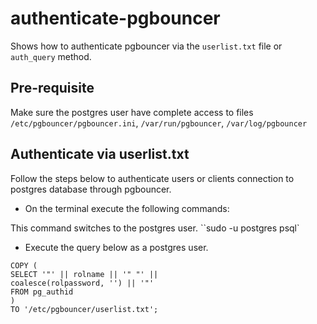 # authenticate-pgbouncer
Shows how to authenticate pgbouncer via the `userlist.txt` file or `auth_query` method.

## Pre-requisite
Make sure the postgres user have complete access to files `/etc/pgbouncer/pgbouncer.ini`, `/var/run/pgbouncer`, `/var/log/pgbouncer`

## Authenticate via userlist.txt 
Follow the steps below to authenticate users or clients connection to postgres database through pgbouncer.   

- On the terminal execute the following commands:  

This command switches to the postgres user.
``sudo -u postgres psql`   

- Execute the query below as a postgres user.

```
COPY (
SELECT '"' || rolname || '" "' ||
coalesce(rolpassword, '') || '"'
FROM pg_authid
)
TO '/etc/pgbouncer/userlist.txt';
```

